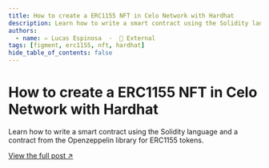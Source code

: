 ```yaml
---
title: How to create a ERC1155 NFT in Celo Network with Hardhat
description: Learn how to write a smart contract using the Solidity language and a contract from the Openzeppelin library for ERC1155 tokens.
authors:
  - name: ✍️ Lucas Espinosa  ·  🔗 External
tags: [figment, erc1155, nft, hardhat]
hide_table_of_contents: false
---
```


# How to create a ERC1155 NFT in Celo Network with Hardhat

Learn how to write a smart contract using the Solidity language and a contract from the Openzeppelin library for ERC1155 tokens.

[View the full post ↗️](https://learn.figment.io/tutorials/celo-hardhat-deploy-and-nft-app)

<!--truncate-->
